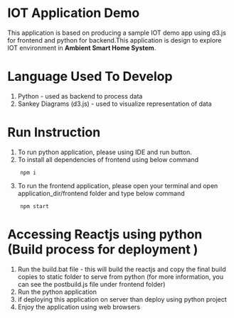 #  IOT Application Demo
<p float="left">
<span>
This application is based on producing a sample IOT demo app using d3.js for frontend and python for backend.This application is design to explore IOT environment in <b>Ambient Smart Home System</b>.

</span>
</p>

# Language Used To Develop
1. Python - used as backend to process data
2. Sankey Diagrams (d3.js) - used to visualize representation of data

# Run Instruction
1. To run python application, please using IDE and run button.
2. To install all dependencies of frontend using below command
```
    npm i
```
3. To run the frontend application, please open your terminal and open application_dir/frontend folder and type below command
```
    npm start
```
#  Accessing Reactjs using python (Build process for deployment )
1. Run the build.bat file - this will build the reactjs and copy the final build copies to static folder to serve from python (for more information, you can see the postbuild.js file under frontend folder)
2. Run the python application
3. if deploying this application on server than deploy using python project
4. Enjoy the application using web browsers